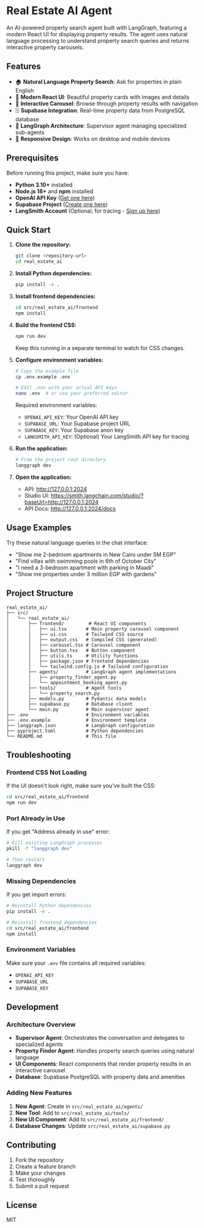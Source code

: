 # Real Estate AI Agent

An AI-powered property search agent built with LangGraph, featuring a modern React UI for displaying property results. The agent uses natural language processing to understand property search queries and returns interactive property carousels.

## Features

- 🏠 **Natural Language Property Search**: Ask for properties in plain English
- 🎨 **Modern React UI**: Beautiful property cards with images and details
- 🔄 **Interactive Carousel**: Browse through property results with navigation
- 🗄️ **Supabase Integration**: Real-time property data from PostgreSQL database
- 🤖 **LangGraph Architecture**: Supervisor agent managing specialized sub-agents
- 📱 **Responsive Design**: Works on desktop and mobile devices

## Prerequisites

Before running this project, make sure you have:

- **Python 3.10+** installed
- **Node.js 18+** and **npm** installed
- **OpenAI API Key** ([Get one here](https://platform.openai.com/api-keys))
- **Supabase Project** ([Create one here](https://supabase.com))
- **LangSmith Account** (Optional, for tracing - [Sign up here](https://smith.langchain.com))

## Quick Start

1. **Clone the repository:**
   ```bash
   git clone <repository-url>
   cd real_estate_ai
   ```

2. **Install Python dependencies:**
   ```bash
   pip install -e .
   ```

3. **Install frontend dependencies:**
   ```bash
   cd src/real_estate_ai/frontend
   npm install
   ```

4. **Build the frontend CSS:**
   ```bash
   npm run dev
   ```
   Keep this running in a separate terminal to watch for CSS changes.

5. **Configure environment variables:**
   ```bash
   # Copy the example file
   cp .env.example .env
   
   # Edit .env with your actual API keys
   nano .env  # or use your preferred editor
   ```

   Required environment variables:
   - `OPENAI_API_KEY`: Your OpenAI API key
   - `SUPABASE_URL`: Your Supabase project URL
   - `SUPABASE_KEY`: Your Supabase anon key
   - `LANGSMITH_API_KEY`: (Optional) Your LangSmith API key for tracing

6. **Run the application:**
   ```bash
   # From the project root directory
   langgraph dev
   ```

7. **Open the application:**
   - API: http://127.0.0.1:2024
   - Studio UI: https://smith.langchain.com/studio/?baseUrl=http://127.0.0.1:2024
   - API Docs: http://127.0.0.1:2024/docs

## Usage Examples

Try these natural language queries in the chat interface:

- "Show me 2-bedroom apartments in New Cairo under 5M EGP"
- "Find villas with swimming pools in 6th of October City"
- "I need a 3-bedroom apartment with parking in Maadi"
- "Show me properties under 3 million EGP with gardens"

## Project Structure

```
real_estate_ai/
├── src/
│   └── real_estate_ai/
│       ├── frontend/         # React UI components
│       │   ├── ui.tsx       # Main property carousel component
│       │   ├── ui.css       # Tailwind CSS source
│       │   ├── output.css   # Compiled CSS (generated)
│       │   ├── carousel.tsx # Carousel component
│       │   ├── button.tsx   # Button component
│       │   ├── utils.ts     # Utility functions
│       │   ├── package.json # Frontend dependencies
│       │   └── tailwind.config.js # Tailwind configuration
│       ├── agents/          # LangGraph agent implementations
│       │   ├── property_finder_agent.py
│       │   └── appointment_booking_agent.py
│       ├── tools/           # Agent tools
│       │   └── property_search.py
│       ├── models.py        # Pydantic data models
│       ├── supabase.py      # Database client
│       └── main.py          # Main supervisor agent
├── .env                     # Environment variables
├── .env.example             # Environment template
├── langgraph.json           # LangGraph configuration
├── pyproject.toml           # Python dependencies
└── README.md                # This file
```

## Troubleshooting

### Frontend CSS Not Loading
If the UI doesn't look right, make sure you've built the CSS:
```bash
cd src/real_estate_ai/frontend
npm run dev
```

### Port Already in Use
If you get "Address already in use" error:
```bash
# Kill existing LangGraph processes
pkill -f "langgraph dev"

# Then restart
langgraph dev
```

### Missing Dependencies
If you get import errors:
```bash
# Reinstall Python dependencies
pip install -e .

# Reinstall frontend dependencies
cd src/real_estate_ai/frontend
npm install
```

### Environment Variables
Make sure your `.env` file contains all required variables:
- `OPENAI_API_KEY`
- `SUPABASE_URL`
- `SUPABASE_KEY`

## Development

### Architecture Overview

- **Supervisor Agent**: Orchestrates the conversation and delegates to specialized agents
- **Property Finder Agent**: Handles property search queries using natural language
- **UI Components**: React components that render property results in an interactive carousel
- **Database**: Supabase PostgreSQL with property data and amenities

### Adding New Features

1. **New Agent**: Create in `src/real_estate_ai/agents/`
2. **New Tool**: Add to `src/real_estate_ai/tools/`
3. **New UI Component**: Add to `src/real_estate_ai/frontend/`
4. **Database Changes**: Update `src/real_estate_ai/supabase.py`

## Contributing

1. Fork the repository
2. Create a feature branch
3. Make your changes
4. Test thoroughly
5. Submit a pull request

## License

MIT
